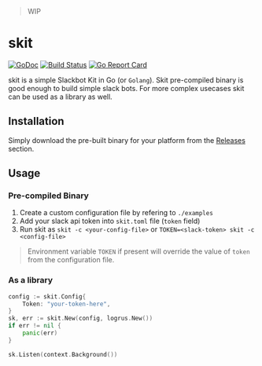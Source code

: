 > WIP

# skit

[![GoDoc](https://godoc.org/github.com/spy16/skit?status.svg)](https://godoc.org/github.com/spy16/skit) [![Build Status](https://travis-ci.org/spy16/skit.svg?branch=master)](https://travis-ci.org/spy16/skit) [![Go Report Card](https://goreportcard.com/badge/github.com/spy16/skit)](https://goreportcard.com/report/github.com/spy16/skit)

skit is a simple Slackbot Kit in Go (or `Golang`). Skit pre-compiled
binary is good enough to build simple slack bots. For more complex usecases
skit can be used as a library as well.

## Installation

Simply download the pre-built binary for your platform from the
[Releases](https://github.com/spy16/skit/releases) section.


## Usage

### Pre-compiled Binary

1. Create a custom configuration file by refering to `./examples`
2. Add your slack api token into `skit.toml` file (`token` field)
3. Run skit as `skit -c <your-config-file>` or `TOKEN=<slack-token> skit -c <config-file>`

> Environment variable `TOKEN` if present will override the value of `token`
> from the configuration file.

### As a library

```go
config := skit.Config{
    Token: "your-token-here",
}
sk, err := skit.New(config, logrus.New())
if err != nil {
    panic(err)
}

sk.Listen(context.Background())
```
